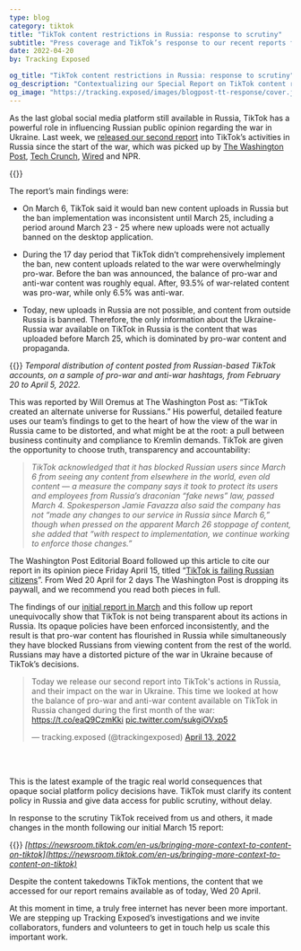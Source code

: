 ```yaml
---
type: blog
category: tiktok
title: "TikTok content restrictions in Russia: response to scrutiny"
subtitle: "Press coverage and TikTok’s response to our recent reports following the war in Ukraine"
date: 2022-04-20
by: Tracking Exposed

og_title: "TikTok content restrictions in Russia: response to scrutiny"
og_description: "Contextualizing our Special Report on TikTok content restrictions in Russia"
og_image: "https://tracking.exposed/images/blogpost-tt-response/cover.jpg"
---
```




As the last global social media platform still available in Russia, TikTok has a powerful role in influencing Russian public opinion regarding the war in Ukraine. Last week, we [released our second report](https://tracking.exposed/pdf/tiktok-russia-12april2022.pdf) into TikTok’s activities in Russia since the start of the war, which was picked up by [The Washington Post](https://www.washingtonpost.com/technology/2022/04/13/tiktok-russia-censorship-propaganda-tracking-exposed/), [Tech Crunch](https://techcrunch.com/2022/04/13/study-finds-tiktiks-ban-on-uploads-in-russia-failed-leaving-it-dominated-by-pro-war-content/), [Wired](https://www.wired.it/article/tiktok-russia-propaganda-guerra/) and NPR.

{{<PR-img href="/images/blogpost-tt-response/cover.jpg">}}

The report’s main findings were:

* On March 6, TikTok said it would ban new content uploads in Russia but the ban implementation was inconsistent until March 25, including a period around March 23 - 25 where new uploads were not actually banned on the desktop application.

* During the 17 day period that TikTok didn’t comprehensively implement the ban, new content uploads related to the war were overwhelmingly pro-war. Before the ban was announced, the balance of pro-war and anti-war content was roughly equal. After, 93.5% of war-related content was pro-war, while only 6.5% was anti-war.

* Today, new uploads in Russia are not possible, and content from outside Russia is banned. Therefore, the only information about the Ukraine-Russia war available on TikTok in Russia is the content that was uploaded before March 25, which is dominated by pro-war content and propaganda.

{{<PR-img href="/images/report-loophole/loophole.png">}}
_Temporal distribution of content posted from Russian-based TikTok accounts, on a sample of pro-war and anti-war hashtags, from February 20 to April 5, 2022._

This was reported by Will Oremus at The Washington Post as: “TikTok created an alternate universe for Russians.” His powerful, detailed feature uses our team’s findings to get to the heart of how the view of the war in Russia came to be distorted, and what might be at the root: a pull between business continuity and compliance to Kremlin demands. TikTok are given the opportunity to choose truth, transparency and accountability:

> _TikTok acknowledged that it has blocked Russian users since March 6 from seeing any content from elsewhere in the world, even old content — a measure the company says it took to protect its users and employees from Russia’s draconian “fake news” law, passed March 4. Spokesperson Jamie Favazza also said the company has not “made any changes to our service in Russia since March 6,” though when pressed on the apparent March 26 stoppage of content, she added that “with respect to implementation, we continue working to enforce those changes.”_

The Washington Post Editorial Board followed up this article to cite our report in its opinion piece Friday April 15, titled “[TikTok is failing Russian citizens](https://www.washingtonpost.com/opinions/2022/04/15/tiktok-fails-russia-citizens-ukraine-war/)”. From Wed 20 April for 2 days The Washington Post is dropping its paywall, and we recommend you read both pieces in full.

The findings of our [initial report in March](https://tracking.exposed/pdf/tiktok-russia-15march2022.pdf) and this follow up report unequivocally show that TikTok is not being transparent about its actions in Russia. Its opaque policies have been enforced inconsistently, and the result is that pro-war content has flourished in Russia while simultaneously they have blocked Russians from viewing content from the rest of the world. Russians may have a distorted picture of the war in Ukraine because of TikTok’s decisions.

<blockquote class="twitter-tweet"><p lang="en" dir="ltr">Today we release our second report into TikTok&#39;s actions in Russia, and their impact on the war in Ukraine. This time we looked at how the balance of pro-war and anti-war content available on TikTok in Russia changed during the first month of the war: <a href="https://t.co/eaQ9CzmKki">https://t.co/eaQ9CzmKki</a> <a href="https://t.co/sukgiOVxp5">pic.twitter.com/sukgiOVxp5</a></p>&mdash; tracking.exposed (@trackingexposed) <a href="https://twitter.com/trackingexposed/status/1514234111178780679?ref_src=twsrc%5Etfw">April 13, 2022</a></blockquote> <script async src="https://platform.twitter.com/widgets.js" charset="utf-8"></script>

<br>
<br>

This is the latest example of the tragic real world consequences that opaque social platform policy decisions have. TikTok must clarify its content policy in Russia and give data access for public scrutiny, without delay.

In response to the scrutiny TikTok received from us and others, it made changes in the month following our initial March 15 report:

{{<PR-img href="/images/blogpost-tt-response/tiktok-response.png">}}
_[https://newsroom.tiktok.com/en-us/bringing-more-context-to-content-on-tiktok](https://newsroom.tiktok.com/en-us/bringing-more-context-to-content-on-tiktok)_

Despite the content takedowns TikTok mentions, the content that we accessed for our report remains available as of today, Wed 20 April.

At this moment in time, a truly free internet has never been more important. We are stepping up Tracking Exposed’s investigations and we invite collaborators, funders and volunteers to get in touch help us scale this important work.
